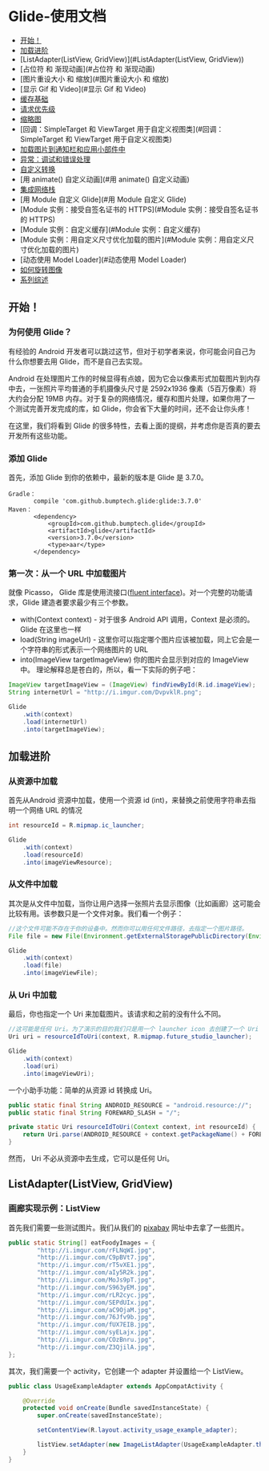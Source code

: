 # Glide-使用文档

* [开始！](#开始！) 
* [加载进阶](#加载进阶)
* [ListAdapter(ListView, GridView)](#ListAdapter(ListView, GridView))
* [占位符 和 渐现动画](#占位符 和 渐现动画)
* [图片重设大小 和 缩放](#图片重设大小 和 缩放)
* [显示 Gif 和 Video](#显示 Gif 和 Video)
* [缓存基础](#缓存基础)
* [请求优先级](#请求优先级)
* [缩略图](#缩略图)
* [回调：SimpleTarget 和 ViewTarget 用于自定义视图类](#回调：SimpleTarget 和 ViewTarget 用于自定义视图类)
* [加载图片到通知栏和应用小部件中](#加载图片到通知栏和应用小部件中)
* [异常：调试和错误处理](#异常：调试和错误处理)
* [自定义转换](#自定义转换)
* [用 animate() 自定义动画](#用 animate() 自定义动画)
* [集成网络栈](#集成网络栈)
* [用 Module 自定义 Glide](#用 Module 自定义 Glide)
* [Module 实例：接受自签名证书的 HTTPS](#Module 实例：接受自签名证书的 HTTPS)
* [Module 实例：自定义缓存](#Module 实例：自定义缓存)
* [Module 实例：用自定义尺寸优化加载的图片](#Module 实例：用自定义尺寸优化加载的图片)
* [动态使用 Model Loader](#动态使用 Model Loader)
* [如何旋转图像](#如何旋转图像)
* [系列综述](#系列综述)

## 开始！

### 为何使用 Glide？

有经验的 Android 开发者可以跳过这节，但对于初学者来说，你可能会问自己为什么你想要去用 Glide，而不是自己去实现。

Android 在处理图片工作的时候显得有点娘，因为它会以像素形式加载图片到内存中去，一张照片平均普通的手机摄像头尺寸是 2592x1936 像素（5百万像素）将大约会分配 19MB 内存。对于复杂的网络情况，缓存和图片处理，如果你用了一个测试完善开发完成的库，如 Glide，你会省下大量的时间，还不会让你头疼！

在这里，我们将看到 Glide 的很多特性，去看上面的提纲，并考虑你是否真的要去开发所有这些功能。

### 添加 Glide

首先，添加 Glide 到你的依赖中，最新的版本是 Glide 是 3.7.0。
```text
Gradle：
       compile 'com.github.bumptech.glide:glide:3.7.0'
Maven：
       <dependency>
           <groupId>com.github.bumptech.glide</groupId>
           <artifactId>glide</artifactId>
           <version>3.7.0</version>
           <type>aar</type>
       </dependency>
```

### 第一次：从一个 URL 中加载图片

就像 Picasso， Glide 库是使用流接口([fluent interface](https://en.wikipedia.org/wiki/Fluent_interface))。对一个完整的功能请求，Glide 建造者要求最少有三个参数。

 * with(Context context) - 对于很多 Android API 调用，Context 是必须的。Glide 在这里也一样
 * load(String imageUrl) - 这里你可以指定哪个图片应该被加载，同上它会是一个字符串的形式表示一个网络图片的 URL
 * into(ImageView targetImageView) 你的图片会显示到对应的 ImageView 中。
理论解释总是苍白的，所以，看一下实际的例子吧：
```java
ImageView targetImageView = (ImageView) findViewById(R.id.imageView);
String internetUrl = "http://i.imgur.com/DvpvklR.png";

Glide
    .with(context)
    .load(internetUrl)
    .into(targetImageView);
```

## 加载进阶

### 从资源中加载

首先从Android 资源中加载，使用一个资源 id (int)，来替换之前使用字符串去指明一个网络 URL 的情况
```java
int resourceId = R.mipmap.ic_launcher;

Glide
    .with(context)
    .load(resourceId)
    .into(imageViewResource);
```

### 从文件中加载

其次是从文件中加载，当你让用户选择一张照片去显示图像（比如画廊）这可能会比较有用。该参数只是一个文件对象。我们看一个例子：
```java
//这个文件可能不存在于你的设备中。然而你可以用任何文件路径，去指定一个图片路径。
File file = new File(Environment.getExternalStoragePublicDirectory(Environment.DIRECTORY_PICTURES), "Running.jpg");

Glide
    .with(context)
    .load(file)
    .into(imageViewFile);
```

### 从 Uri 中加载

最后，你也指定一个 Uri 来加载图片。该请求和之前的没有什么不同。
```java
//这可能是任何 Uri。为了演示的目的我们只是用一个 launcher icon 去创建了一个 Uri 
Uri uri = resourceIdToUri(context, R.mipmap.future_studio_launcher);

Glide
    .with(context)
    .load(uri)
    .into(imageViewUri);
```
一个小助手功能：简单的从资源 id 转换成 Uri。
```java
public static final String ANDROID_RESOURCE = "android.resource://";
public static final String FOREWARD_SLASH = "/";

private static Uri resourceIdToUri(Context context, int resourceId) {
    return Uri.parse(ANDROID_RESOURCE + context.getPackageName() + FOREWARD_SLASH + resourceId);
}
```
然而， Uri 不必从资源中去生成，它可以是任何 Uri。

## ListAdapter(ListView, GridView)

### 画廊实现示例：ListView

首先我们需要一些测试图片。我们从我们的 [pixabay](https://pixabay.com/) 网址中去拿了一些图片。
```java
public static String[] eatFoodyImages = {
        "http://i.imgur.com/rFLNqWI.jpg",
        "http://i.imgur.com/C9pBVt7.jpg",
        "http://i.imgur.com/rT5vXE1.jpg",
        "http://i.imgur.com/aIy5R2k.jpg",
        "http://i.imgur.com/MoJs9pT.jpg",
        "http://i.imgur.com/S963yEM.jpg",
        "http://i.imgur.com/rLR2cyc.jpg",
        "http://i.imgur.com/SEPdUIx.jpg",
        "http://i.imgur.com/aC9OjaM.jpg",
        "http://i.imgur.com/76Jfv9b.jpg",
        "http://i.imgur.com/fUX7EIB.jpg",
        "http://i.imgur.com/syELajx.jpg",
        "http://i.imgur.com/COzBnru.jpg",
        "http://i.imgur.com/Z3QjilA.jpg",
};
```
其次，我们需要一个 activity，它创建一个 adapter 并设置给一个 ListView。
```java
public class UsageExampleAdapter extends AppCompatActivity {

    @Override
    protected void onCreate(Bundle savedInstanceState) {
        super.onCreate(savedInstanceState);

        setContentView(R.layout.activity_usage_example_adapter);

        listView.setAdapter(new ImageListAdapter(UsageExampleAdapter.this, eatFoodyImages));
    }
}
```







